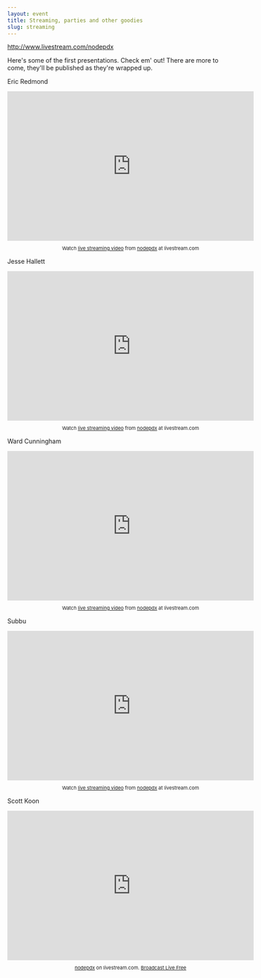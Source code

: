```yaml
---
layout: event
title: Streaming, parties and other goodies
slug: streaming
---
```

http://www.livestream.com/nodepdx

Here's some of the first presentations. Check em' out! There are more to come, they'll be published as they're wrapped up.

Eric Redmond
<iframe width="560" height="340" src="http://cdn.livestream.com/embed/nodepdx?layout=4&amp;clip=pla_84d1391f-49c6-4a54-b25a-c9c54028c93c&amp;height=340&amp;width=560&amp;autoplay=false" style="border:0;outline:0" frameborder="0" scrolling="no"></iframe><div style="font-size: 11px;padding-top:10px;text-align:center;width:560px">Watch <a href="http://www.livestream.com/?utm_source=lsplayer&amp;utm_medium=embed&amp;utm_campaign=footerlinks" title="live streaming video">live streaming video</a> from <a href="http://www.livestream.com/nodepdx?utm_source=lsplayer&amp;utm_medium=embed&amp;utm_campaign=footerlinks" title="Watch nodepdx at livestream.com">nodepdx</a> at livestream.com</div>

Jesse Hallett
<iframe width="560" height="340" src="http://cdn.livestream.com/embed/nodepdx?layout=4&amp;clip=pla_a0432c1a-ed74-453d-b0c9-98fac9f75f79&amp;height=340&amp;width=560&amp;autoplay=false" style="border:0;outline:0" frameborder="0" scrolling="no"></iframe><div style="font-size: 11px;padding-top:10px;text-align:center;width:560px">Watch <a href="http://www.livestream.com/?utm_source=lsplayer&amp;utm_medium=embed&amp;utm_campaign=footerlinks" title="live streaming video">live streaming video</a> from <a href="http://www.livestream.com/nodepdx?utm_source=lsplayer&amp;utm_medium=embed&amp;utm_campaign=footerlinks" title="Watch nodepdx at livestream.com">nodepdx</a> at livestream.com</div>

Ward Cunningham
<iframe width="560" height="340" src="http://cdn.livestream.com/embed/nodepdx?layout=4&amp;clip=pla_6844b227-74f5-446b-b412-7c24a9fb6616&amp;height=340&amp;width=560&amp;autoplay=false" style="border:0;outline:0" frameborder="0" scrolling="no"></iframe><div style="font-size: 11px;padding-top:10px;text-align:center;width:560px">Watch <a href="http://www.livestream.com/?utm_source=lsplayer&amp;utm_medium=embed&amp;utm_campaign=footerlinks" title="live streaming video">live streaming video</a> from <a href="http://www.livestream.com/nodepdx?utm_source=lsplayer&amp;utm_medium=embed&amp;utm_campaign=footerlinks" title="Watch nodepdx at livestream.com">nodepdx</a> at livestream.com</div>

Subbu
<iframe width="560" height="340" src="http://cdn.livestream.com/embed/nodepdx?layout=4&amp;clip=pla_848c18ff-3a2f-4f77-990a-4ca462c88396&amp;height=340&amp;width=560&amp;autoplay=false" style="border:0;outline:0" frameborder="0" scrolling="no"></iframe><div style="font-size: 11px;padding-top:10px;text-align:center;width:560px">Watch <a href="http://www.livestream.com/?utm_source=lsplayer&amp;utm_medium=embed&amp;utm_campaign=footerlinks" title="live streaming video">live streaming video</a> from <a href="http://www.livestream.com/nodepdx?utm_source=lsplayer&amp;utm_medium=embed&amp;utm_campaign=footerlinks" title="Watch nodepdx at livestream.com">nodepdx</a> at livestream.com</div>

Scott Koon
<iframe width="560" height="340" src="http://cdn.livestream.com/embed/nodepdx?layout=4&amp;clip=pla_3219bfa1-ad8b-45c9-9f90-fe8285bc3f14&amp;height=340&amp;width=560&amp;autoplay=false" style="border:0;outline:0" frameborder="0" scrolling="no"></iframe><div style="font-size: 11px;padding-top:10px;text-align:center;width:560px"><a href="http://www.livestream.com/nodepdx?utm_source=lsplayer&amp;utm_medium=embed&amp;utm_campaign=footerlinks" title="Watch nodepdx">nodepdx</a> on livestream.com. <a href="http://www.livestream.com/?utm_source=lsplayer&amp;utm_medium=embed&amp;utm_campaign=footerlinks" title="Broadcast Live Free">Broadcast Live Free</a></div>

